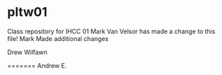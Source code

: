 # pltw01
Class repository for IHCC 01
Mark Van Velsor has made a change to this file!
Mark Made additional changes

Drew Wilfawn

=======
Andrew E.

